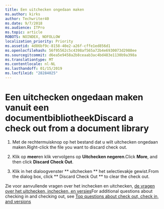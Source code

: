 ```yaml
---
title: Een uitchecken ongedaan maken
ms.author: kirks
author: Techwriter40
ms.date: 9/7/2018
ms.audience: ITPro
ms.topic: article
ROBOTS: NOINDEX, NOFOLLOW
localization_priority: Priority
ms.assetid: 4d86bf9c-8158-40e2-a26f-cffe1ed856d1
ms.openlocfilehash: 56f95562c5c4398af565a72b4e6930073d2988ee
ms.sourcegitcommit: d6ea5e9458a2b8ceaab3ac4bd483e1130b9a398a
ms.translationtype: MT
ms.contentlocale: nl-NL
ms.lasthandoff: 01/15/2019
ms.locfileid: "28284025"
---
```

# <a name="discard-a-check-out-from-a-document-library"></a><span data-ttu-id="4e168-102">Een uitchecken ongedaan maken vanuit een documentbibliotheek</span><span class="sxs-lookup"><span data-stu-id="4e168-102">Discard a check out from a document library</span></span>

1. <span data-ttu-id="4e168-103">Met de rechtermuisknop op het bestand dat u wilt uitchecken ongedaan maken.</span><span class="sxs-lookup"><span data-stu-id="4e168-103">Right-click the file you want to discard check out.</span></span>
    
2. <span data-ttu-id="4e168-104">Klik op **meer**en klik vervolgens op **Uitchecken negeren**.</span><span class="sxs-lookup"><span data-stu-id="4e168-104">Click **More**, and then click **Discard Check Out**.</span></span> 
    
3. <span data-ttu-id="4e168-105">Klik in het dialoogvenster \*\* uitchecken \*\* het selectievakje gewist.</span><span class="sxs-lookup"><span data-stu-id="4e168-105">From the dialog box, click \*\* Discard Check Out \*\* to clear the check out.</span></span> 
    
<span data-ttu-id="4e168-106">Zie voor aanvullende vragen over het inchecken en uitchecken, [de vragen over het uitchecken, inchecken, en versies](https://go.microsoft.com/fwlink/?linkid=2018786)</span><span class="sxs-lookup"><span data-stu-id="4e168-106">For additional questions about checking in and checking out, see [Top questions about check out, check in, and versions](https://go.microsoft.com/fwlink/?linkid=2018786)</span></span>
  

